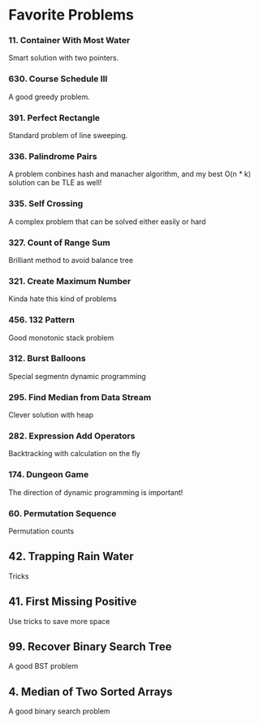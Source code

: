 # Favorite Problems

### 11. Container With Most Water
Smart solution with two pointers.

### 630. Course Schedule III
A good greedy problem.

### 391. Perfect Rectangle
Standard problem of line sweeping.

### 336. Palindrome Pairs
A problem conbines hash and manacher algorithm, and my best O(n * k) solution can be TLE as well!

### 335. Self Crossing
A complex problem that can be solved either easily or hard

### 327. Count of Range Sum
Brilliant method to avoid balance tree

### 321. Create Maximum Number
Kinda hate this kind of problems

### 456. 132 Pattern
Good monotonic stack problem

### 312. Burst Balloons
Special segmentn dynamic programming

### 295. Find Median from Data Stream
Clever solution with heap

### 282. Expression Add Operators
Backtracking with calculation on the fly

### 174. Dungeon Game
The direction of dynamic programming is important!

### 60. Permutation Sequence
Permutation counts

## 42. Trapping Rain Water
Tricks

## 41. First Missing Positive
Use tricks to save more space

## 99. Recover Binary Search Tree
A good BST problem

## 4. Median of Two Sorted Arrays
A good binary search problem
